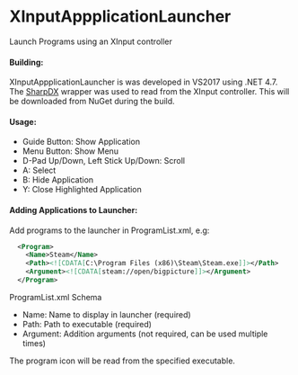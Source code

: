 # XInputAppplicationLauncher
Launch Programs using an XInput controller

#### Building:
XInputAppplicationLauncher is was developed in VS2017 using .NET 4.7. 
The [SharpDX](http://sharpdx.org/) wrapper was used to read from the XInput controller. This will be downloaded from NuGet during the build.

#### Usage:
- Guide Button: Show Application
- Menu Button: Show Menu
- D-Pad Up/Down, Left Stick Up/Down: Scroll
- A: Select
- B: Hide Application
- Y: Close Highlighted Application

#### Adding Applications to Launcher:
Add programs to the launcher in ProgramList.xml, e.g:
```xml
  <Program>
    <Name>Steam</Name>
    <Path><![CDATA[C:\Program Files (x86)\Steam\Steam.exe]]></Path>
    <Argument><![CDATA[steam://open/bigpicture]]></Argument>
  </Program>
```
ProgramList.xml Schema
- Name: Name to display in launcher (required)
- Path: Path to executable (required)
- Argument: Addition arguments (not required, can be used multiple times)

The program icon will be read from the specified executable.
